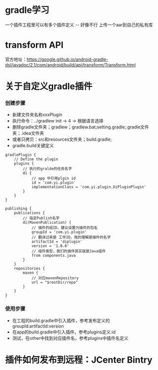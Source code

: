 # gradle学习
一个插件工程里可以有多个插件定义 -- 好像不行
上传一个aar到自己的私有库


# transform API
官方地址：https://google.github.io/android-gradle-dsl/javadoc/2.1/com/android/build/api/transform/Transform.html



# 关于自定义gradle插件

### 创建步骤 
* 新建文件夹名称xxxPlugin
* 执行命令：../gradlew init -> 4 -> 根据语言选择
* 删除gradle文件夹；gradlew；gradlew.bat;setting.gradle;.gradle文件夹；.idea文件夹
* 或者只拷贝：src和resources文件夹；build.gradle;
* gradle.build关键定义
```
gradlePlugin {
    // Define the plugin
    plugins {
        // 执行的gralde的任务名字
        di {
            // app 中引用plgin id
            id = 'com.yi.plugin'
            implementationClass = 'com.yi.plugin.DiPluginPlugin'
        }
    }
}
```

```
publishing {
    publications {
        // 指定Publish名字
        di(MavenPublication) {
            // 插件的组ID，建议设置为插件的包名
            groupId = 'com.yi.plugin'
            // 翻译过来是 工件ID，我的理解是插件的名字
            artifactId = 'diplugin'
            version = '1.0.0'
            // 组件类型，我们的插件其实就是Java组件
            from components.java
        }
    }
    repositories {
        maven {
            // 对应mavenRepository
            url = "$rootDir/repo"
        }
    }
}
```

### 使用步骤
* 在工程的build.gradle中引入插件，参考发布定义的groupId:artifactId:version
* 在app的build.gradle中引入插件，参考plugins定义:id
* 测试，在other中找到对应插件名，参考plugins中插件名定义


# 插件如何发布到远程：JCenter Bintry